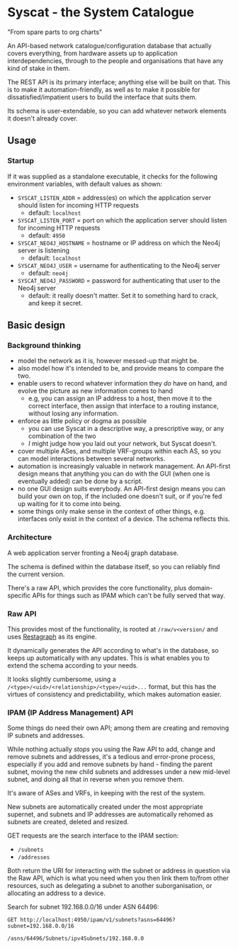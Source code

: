 # Syscat - the System Catalogue

"From spare parts to org charts"

An API-based network catalogue/configuration database that actually covers everything, from hardware assets up to application interdependencies, through to the people and organisations that have any kind of stake in them.

The REST API is its primary interface; anything else will be built on that. This is to make it automation-friendly, as well as to make it possible for dissatisfied/impatient users to build the interface that suits them.

Its schema is user-extendable, so you can add whatever network elements it doesn't already cover.


## Usage

### Startup

If it was supplied as a standalone executable, it checks for the following environment variables, with default values as shown:

- `SYSCAT_LISTEN_ADDR` = address(es) on which the application server should listen for incoming HTTP requests
    - default: `localhost`
- `SYSCAT_LISTEN_PORT` = port on which the application server should listen for incoming HTTP requests
    - default: `4950`
- `SYSCAT_NEO4J_HOSTNAME` = hostname or IP address on which the Neo4j server is listening
    - default: `localhost`
- `SYSCAT_NEO4J_USER` = username for authenticating to the Neo4j server
    - default: `neo4j`
- `SYSCAT_NEO4J_PASSWORD` = password for authenticating that user to the Neo4j server
    - default: it really doesn't matter. Set it to something hard to crack, and keep it secret.


## Basic design

### Background thinking

- model the network as it is, however messed-up that might be.
- also model how it's intended to be, and provide means to compare the two.
- enable users to record whatever information they _do_ have on hand, and evolve the picture as new information comes to hand
    - e.g, you can assign an IP address to a host, then move it to the correct interface, then assign that interface to a routing instance, without losing any information.
- enforce as little policy or dogma as possible
    - you can use Syscat in a descriptive way, a prescriptive way, or any combination of the two
    - _I_ might judge how you laid out your network, but Syscat doesn't.
- cover multiple ASes, and multiple VRF-groups within each AS, so you can model interactions between several networks.
- automation is increasingly valuable in network management. An API-first design means that anything you can do with the GUI (when one is eventually added) can be done by a script.
- no one GUI design suits everybody. An API-first design means you can build your own on top, if the included one doesn't suit, or if you're fed up waiting for it to come into being.
- some things only make sense in the context of other things, e.g. interfaces only exist in the context of a device. The schema reflects this.

### Architecture

A web application server fronting a Neo4j graph database.

The schema is defined within the database itself, so you can reliably find the current version.

There's a raw API, which provides the core functionality, plus domain-specific APIs for things such as IPAM which can't be fully served that way.


### Raw API

This provides most of the functionality, is rooted at `/raw/v<version/` and uses [Restagraph](https://github.com/equill/restagraph) as its engine.

It dynamically generates the API according to what's in the database, so keeps up automatically with any updates. This is what enables you to extend the schema according to your needs.

It looks slightly cumbersome, using a `/<type>/<uid>/<relationship>/<type>/<uid>...` format, but this has the virtues of consistency and predictability, which makes automation easier.


### IPAM (IP Address Management) API

Some things do need their own API; among them are creating and removing IP subnets and addresses.

While nothing actually _stops_ you using the Raw API to add, change and remove subnets and addresses, it's a tedious and error-prone process, especially if you add and remove subnets by hand - finding the parent subnet, moving the new child subnets and addresses under a new mid-level subnet, and doing all that in reverse when you remove them.

It's aware of ASes and VRFs, in keeping with the rest of the system.

New subnets are automatically created under the most appropriate supernet, and subnets and IP addresses are automatically rehomed as subnets are created, deleted and resized.

GET requests are the search interface to the IPAM section:

- `/subnets`
- `/addresses`

Both return the URI for interacting with the subnet or address in question via the Raw API, which is what you need when you then link them to/from other resources, such as delegating a subnet to another suborganisation, or allocating an address to a device.

Search for subnet 192.168.0.0/16 under ASN 64496:
```
GET http://localhost:4950/ipam/v1/subnets?asns=64496?subnet=192.168.0.0/16

/asns/64496/Subnets/ipv4Subnets/192.168.0.0
```
